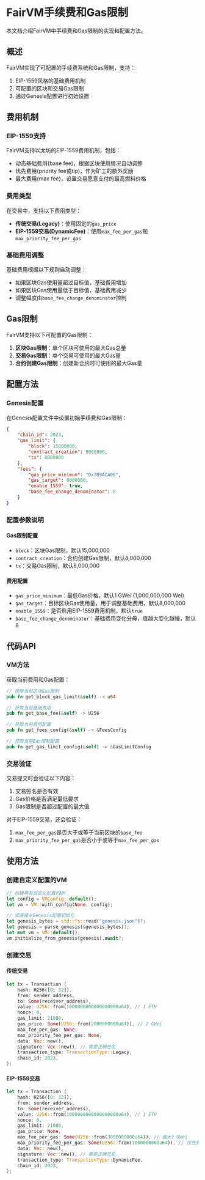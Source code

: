 # FairVM手续费和Gas限制

本文档介绍FairVM中手续费和Gas限制的实现和配置方法。

## 概述

FairVM实现了可配置的手续费系统和Gas限制，支持：

1. EIP-1559风格的基础费用机制
2. 可配置的区块和交易Gas限制
3. 通过Genesis配置进行初始设置

## 费用机制

### EIP-1559支持

FairVM支持以太坊的EIP-1559费用机制，包括：

- 动态基础费用(base fee)，根据区块使用情况自动调整
- 优先费用(priority fee或tip)，作为矿工的额外奖励
- 最大费用(max fee)，设置交易愿意支付的最高燃料价格

### 费用类型

在交易中，支持以下费用类型：

- **传统交易(Legacy)**：使用固定的`gas_price`
- **EIP-1559交易(DynamicFee)**：使用`max_fee_per_gas`和`max_priority_fee_per_gas`

### 基础费用调整

基础费用根据以下规则自动调整：

- 如果区块Gas使用量超过目标值，基础费用增加
- 如果区块Gas使用量低于目标值，基础费用减少
- 调整幅度由`base_fee_change_denominator`控制

## Gas限制

FairVM支持以下可配置的Gas限制：

1. **区块Gas限制**：单个区块可使用的最大Gas总量
2. **交易Gas限制**：单个交易可使用的最大Gas量
3. **合约创建Gas限制**：创建新合约时可使用的最大Gas量

## 配置方法

### Genesis配置

在Genesis配置文件中设置初始手续费和Gas限制：

```json
{
    "chain_id": 2023,
    "gas_limit": {
        "block": 15000000,
        "contract_creation": 8000000,
        "tx": 8000000
    },
    "fees": {
        "gas_price_minimum": "0x3B9ACA00",
        "gas_target": 8000000,
        "enable_1559": true,
        "base_fee_change_denominator": 8
    }
}
```

### 配置参数说明

#### Gas限制配置

- `block`：区块Gas限制，默认15,000,000
- `contract_creation`：合约创建Gas限制，默认8,000,000
- `tx`：交易Gas限制，默认8,000,000

#### 费用配置

- `gas_price_minimum`：最低Gas价格，默认1 GWei (1,000,000,000 Wei)
- `gas_target`：目标区块Gas使用量，用于调整基础费用，默认8,000,000
- `enable_1559`：是否启用EIP-1559费用机制，默认`true`
- `base_fee_change_denominator`：基础费用变化分母，值越大变化越慢，默认8

## 代码API

### VM方法

获取当前费用和Gas配置：

```rust
// 获取当前区块Gas限制
pub fn get_block_gas_limit(&self) -> u64

// 获取当前基础费用
pub fn get_base_fee(&self) -> U256

// 获取当前费用配置
pub fn get_fees_config(&self) -> &FeesConfig

// 获取当前Gas限制配置
pub fn get_gas_limit_config(&self) -> &GasLimitConfig
```

### 交易验证

交易提交时会验证以下内容：

1. 交易签名是否有效
2. Gas价格是否满足最低要求
3. Gas限制是否超过配置的最大值

对于EIP-1559交易，还会验证：

1. `max_fee_per_gas`是否大于或等于当前区块的`base_fee`
2. `max_priority_fee_per_gas`是否小于或等于`max_fee_per_gas`

## 使用方法

### 创建自定义配置的VM

```rust
// 创建带有自定义配置的VM
let config = VMConfig::default();
let vm = VM::with_config(None, config);

// 或直接从Genesis配置初始化
let genesis_bytes = std::fs::read("genesis.json")?;
let genesis = parse_genesis(&genesis_bytes)?;
let mut vm = VM::default();
vm.initialize_from_genesis(genesis).await?;
```

### 创建交易

#### 传统交易

```rust
let tx = Transaction {
    hash: H256([0; 32]),
    from: sender_address,
    to: Some(receiver_address),
    value: U256::from(1000000000000000000u64), // 1 ETH
    nonce: 0,
    gas_limit: 21000,
    gas_price: Some(U256::from(2000000000u64)), // 2 GWei
    max_fee_per_gas: None,
    max_priority_fee_per_gas: None,
    data: Vec::new(),
    signature: Vec::new(), // 需要正确签名
    transaction_type: TransactionType::Legacy,
    chain_id: 2023,
};
```

#### EIP-1559交易

```rust
let tx = Transaction {
    hash: H256([0; 32]),
    from: sender_address,
    to: Some(receiver_address),
    value: U256::from(1000000000000000000u64), // 1 ETH
    nonce: 0,
    gas_limit: 21000,
    gas_price: None,
    max_fee_per_gas: Some(U256::from(3000000000u64)), // 最大3 GWei
    max_priority_fee_per_gas: Some(U256::from(1000000000u64)), // 优先费用1 GWei
    data: Vec::new(),
    signature: Vec::new(), // 需要正确签名
    transaction_type: TransactionType::DynamicFee,
    chain_id: 2023,
};
``` 